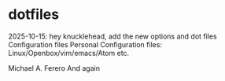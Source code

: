 # dotfiles
2025-10-15: hey knucklehead, add the new options and dot files
Configuration files
Personal Configuration files: Linux/Openbox/vim/emacs/Atom etc.

Michael A. Ferero
And again
